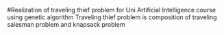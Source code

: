 #Realization of traveling thief problem for Uni Artificial Intelligence course using genetic algorithm
Traveling thief problem is composition of traveling salesman problem and knapsack problem
